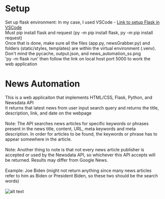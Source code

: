 # Setup
Set up flask environment: In my case, I used VSCode - [Link to setup Flask in VSCode](https://code.visualstudio.com/docs/python/tutorial-flask)<br>
Must pip install flask and request (py -m pip install flask, py -m pip install request)<br>
Once that is done, make sure all the files (app.py, newsGrabber.py) and folders (static/styles, templates) are within the virtual environment (.venv). Don't mind the pycache, output.json, and news_automation_ss.png<br>
'py -m flask run' then follow the link on local host port 5000 to work the web application

# News Automation
This is a web applicaiton that implements HTML/CSS, Flask, Python, and Newsdata API<br>
It returns that latest news from user input search query and returns the title, description, link, and date on the webpage<br><br>
Note: The API searches news articles for specific keywords or phrases present in the news title, content, URL, meta keywords and meta description. In order for articles to be found, the keywords or phrase has to appear somewhere in the article.<br><br>
Note: Another thing to note is that not every news article publisher is accepted or used by the Newsdata API, so whichever this API accepts will be returned. Results may differ from Google News.<br><br>
Example: Joe Biden (might not return anything since many news articles refer to him as Biden or President Biden, so these two should be the search words)<br><br>
![alt text]([(https://github.com/TheMadBen/news_automation/blob/main/news_automation_ss.png)https://github.com/TheMadBen/news_automation/blob/main/news_automation_ss.png])
